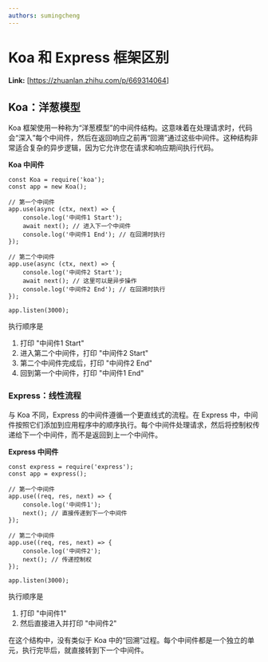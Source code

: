 ```yaml
---
authors: sumingcheng
---
```

# Koa 和 Express 框架区别



 **Link:** [https://zhuanlan.zhihu.com/p/669314064]

## Koa：洋葱模型  

Koa 框架使用一种称为“洋葱模型”的中间件结构。这意味着在处理请求时，代码会“深入”每个中间件，然后在返回响应之前再“回溯”通过这些中间件。这种结构非常适合复杂的异步逻辑，因为它允许您在请求和响应期间执行代码。

**Koa 中间件**

```
const Koa = require('koa');
const app = new Koa();
​
// 第一个中间件
app.use(async (ctx, next) => {
    console.log('中间件1 Start');
    await next(); // 进入下一个中间件
    console.log('中间件1 End'); // 在回溯时执行
});
​
// 第二个中间件
app.use(async (ctx, next) => {
    console.log('中间件2 Start');
    await next(); // 这里可以是异步操作
    console.log('中间件2 End'); // 在回溯时执行
});
​
app.listen(3000);

```

执行顺序是

1. 打印 "中间件1 Start"
2. 进入第二个中间件，打印 "中间件2 Start"
3. 第二个中间件完成后，打印 "中间件2 End"
4. 回到第一个中间件，打印 "中间件1 End"

### Express：线性流程  

与 Koa 不同，Express 的中间件遵循一个更直线式的流程。在 Express 中，中间件按照它们添加到应用程序中的顺序执行。每个中间件处理请求，然后将控制权传递给下一个中间件，而不是返回到上一个中间件。

**Express 中间件**

```
const express = require('express');
const app = express();
​
// 第一个中间件
app.use((req, res, next) => {
    console.log('中间件1');
    next(); // 直接传递到下一个中间件
});
​
// 第二个中间件
app.use((req, res, next) => {
    console.log('中间件2');
    next(); // 传递控制权
});
​
app.listen(3000);

```

执行顺序是

1. 打印 "中间件1"
2. 然后直接进入并打印 "中间件2"

在这个结构中，没有类似于 Koa 中的“回溯”过程。每个中间件都是一个独立的单元，执行完毕后，就直接转到下一个中间件。

